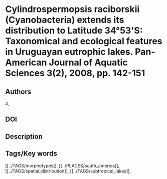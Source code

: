 # Cylindrospermopsis raciborskii (Cyanobacteria) extends its distribution to Latitude 34°53'S: Taxonomical and ecological features in Uruguayan eutrophic lakes. Pan-American Journal of Aquatic Sciences 3(2), 2008, pp. 142-151
## Authors
#, 
## DOI
 
## Description

## Tags/Key words
[[../TAGS/morphotypes]], [[../PLACES/south_america]], [[../TAGS/spatial_distribution]], [[../TAGS/subtropical_lakes]], 